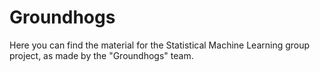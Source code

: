 # Groundhogs
Here you can find the material for the Statistical Machine Learning group project, as made by the "Groundhogs" team.
